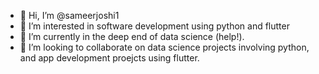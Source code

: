 - 👋 Hi, I’m @sameerjoshi1
- 👀 I’m interested in software development using python and flutter
- 🌱 I’m currently in the deep end of data science (help!).
- 💞️ I’m looking to collaborate on data science projects involving python, and app development proejcts using flutter.
